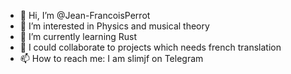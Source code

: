 - 👋 Hi, I’m @Jean-FrancoisPerrot
- 👀 I’m interested in Physics and musical theory
- 🌱 I’m currently learning Rust
- 💞️ I could collaborate to projects which needs french translation
- 📫 How to reach me: I am slimjf on Telegram

<!---
Jean-FrancoisPerrot/Jean-FrancoisPerrot is a ✨ special ✨ repository because its `README.md` (this file) appears on your GitHub profile.
You can click the Preview link to take a look at your changes.
--->
